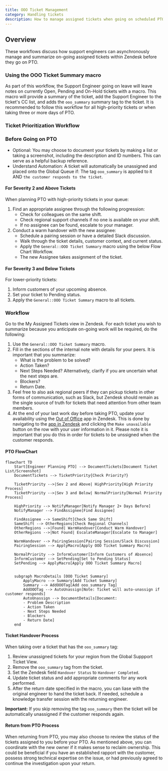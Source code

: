 ```yaml
---
title: OOO Ticket Management
category: Handling tickets
description: How to manage assigned tickets when going on scheduled PTO
---
```


## Overview

These workflows discuss how support engineers can asynchronously manage and summarize on-going assigned tickets within Zendesk before they go on PTO.

### Using the OOO Ticket Summary macro

As part of this workflow, the Support Engineer going on leave will leave notes on currently Open, Pending and On-Hold tickets with a macro. This macro will provide a summary of the ticket, add the Support Engineer to the ticket's CC list, and adds the `ooo_summary` summary tag to the ticket. It is recommended to follow this workflow for all high-priority tickets or when taking three or more days of PTO.

### Ticket Prioritization Workflow

### Before Going on PTO

- Optional: You may choose to document your tickets by making a list or taking a screenshot, including the description and ID numbers. This can serve as a helpful backup reference.
- Understand Automation: A ticket will automatically be unassigned and placed onto the Global Queue if: The tag `ooo_summary` is applied to it AND `the customer responds to the ticket`.

#### For Severity 2 and Above Tickets

When planning PTO with high-priority tickets in your queue:

1. Find an appropriate assignee through the following progression:
   - Check for colleagues on the same shift.
   - Check regional support channels if no one is available on your shift.
   - If no assignee can be found, escalate to your manager.
1. Conduct a warm handover with the new assignee:
   - Schedule a pairing session or have a detailed Slack discussion.
   - Walk through the ticket details, customer context, and current status.
   - Apply the `General::OOO Ticket Summary` macro using the below Flow Chart Workflow.
   - The new Assignee takes assignment of the ticket.

#### For Severity 3 and Below Tickets

For lower-priority tickets:

1. Inform customers of your upcoming absence.
2. Set your ticket to Pending status.
3. Apply the `General::OOO Ticket Summary` macro to all tickets.

### Workflow

Go to the My Assigned Tickets view in Zendesk. For each ticket you wish to summarize because you anticipate on-going work will be required, do the following:

1. Use the `General::OOO Ticket Summary` macro.
2. Fill in the sections of the internal note with details for your peers. It is important that you summarize:
   - What is the problem to be solved?
   - Action Taken?
   - Next Steps Needed? Alternatively, clarify if you are uncertain what the next steps are.
   - Blockers?
   - Return Date.
3. Feel free to also ask regional peers if they can pickup tickets in other forms of communication, such as Slack, but Zendesk should remain as the single source of truth for tickets that need attention from other team members.
4. At the end of your last work day before taking PTO, update your availability using the [Out of Office](/handbook/security/customer-support-operations/docs/zendesk/apps#out-of-office) app in Zendesk. This is done by navigating to the [app in Zendesk](https://gitlab.zendesk.com/agent/apps/out-of-office) and clicking the `Make unavailable` button on the row with your user information in it.  Please note it is important that you do this in order for tickets to be unssigned when the customer responds. 

#### PTO FlowChart 

```mermaid
flowchart TD
    Start[Engineer Planning PTO] --> DocumentTickets[Document Ticket List/Screenshot]
    DocumentTickets --> TicketPriority{Check Priority?}
    
    TicketPriority -->|Sev 2 and Above| HighPriority[High Priority Process]
    TicketPriority -->|Sev 3 and Below| NormalPriority[Normal Priority Process]
    
    HighPriority --> NotifyManager[Notify Manager 2+ Days Before]
    NotifyManager --> FindAssignee[Find Assignee]
    
    FindAssignee --> SameShift[Check Same Shift]
    SameShift --> OtherRegions[Check Regional Channels]
    OtherRegions -->|Found| WarmHandover[Conduct Warm Handover]
    OtherRegions -->|Not Found| EscalateManager[Escalate to Manager]
    
    WarmHandover --> PairingSession[Pairing Session/Slack Discussion]
    PairingSession --> ApplyMacro[Apply OOO Ticket Summary Macro]
    
    NormalPriority --> InformCustomer[Inform Customers of Absence]
    InformCustomer --> SetPending[Set to Pending Status]
    SetPending --> ApplyMacro[Apply OOO Ticket Summary Macro]
    
    
    subgraph MacroDetails [OOO Ticket Summary]
        ApplyMacro --> Summary[Add Ticket Summary]
        Summary --> AddOOOTag[Add ooo_summary Tag]
        AddOOOTag --> AutoUnassign[Note: Ticket will auto-unassign if customer responds]
        AutoUnassign --> DocumentDetails[Document: 
        - Problem Description 
        - Action Taken 
        - Next Steps Needed 
        - Blockers 
        - Return Date]
    end
```

#### Ticket Handover Process

When taking over a ticket that has the `ooo_summary` tag:

1. Review unassigned tickets for your region from the Global Suppport Ticket View.
1. Remove the `ooo_summary` tag from the ticket.
1. Set the Zendesk field `Handover Status` to `Handover Completed`.
1. Update ticket status and add appropriate comments for any work performed.
1. After the return date specified in the macro, you can liase with the original engineer to hand the ticket back.  If needed, schedule a knowledge transfer session with the returning engineer.

**Important:** If you skip removing the tag `ooo_summary` then the ticket will be automatically unassigned if the customer responds again.

#### Return from PTO Process

When returning from PTO, you may also choose to review the status of the tickets assigned to you before your PTO. As mentioned above, you can coordinate with the new owner if it makes sense to reclaim ownership. This could be beneficial if you have an established rapport with the customer, possess strong technical expertise on the issue, or had previously agreed to continue the investigation upon your return.
